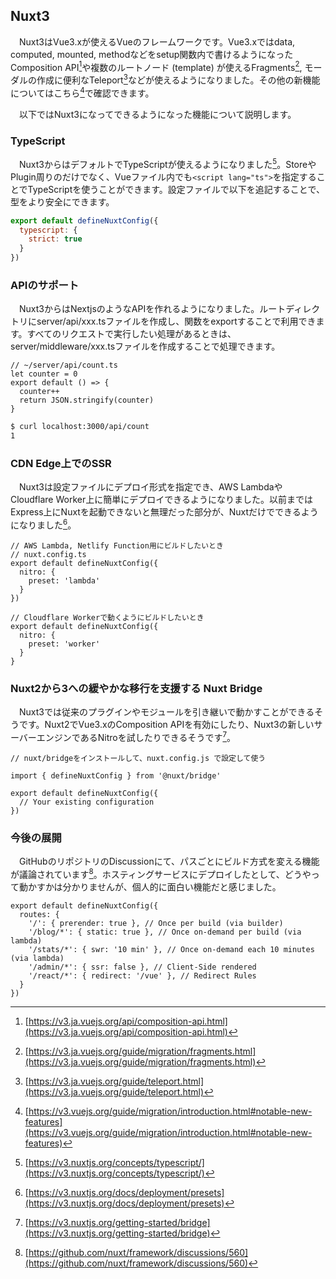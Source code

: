 ## Nuxt3
　Nuxt3はVue3.xが使えるVueのフレームワークです。Vue3.xではdata, computed, mounted,  methodなどをsetup関数内で書けるようになったComposition API[^composition_api]や複数のルートノード (template) が使えるFragments[^nuxt3_fragments], モーダルの作成に便利なTeleport[^nuxt3_teleport]などが使えるようになりました。その他の新機能についてはこちら[^nuxt3_features]で確認できます。

　以下ではNuxt3になってできるようになった機能について説明します。

### TypeScript
　Nuxt3からはデフォルトでTypeScriptが使えるようになりました[^nuxt3_ts]。StoreやPlugin周りのだけでなく、Vueファイル内でも`<script lang="ts">`を指定することでTypeScriptを使うことができます。設定ファイルで以下を追記することで、型をより安全にできます。

```javascript
export default defineNuxtConfig({
  typescript: {
    strict: true
  }
})
```

### APIのサポート
　Nuxt3からはNextjsのようなAPIを作れるようになりました。ルートディレクトリにserver/api/xxx.tsファイルを作成し、関数をexportすることで利用できます。すべてのリクエストで実行したい処理があるときは、server/middleware/xxx.tsファイルを作成することで処理できます。

```tsx
// ~/server/api/count.ts
let counter = 0
export default () => {
  counter++
  return JSON.stringify(counter)
}
```

```bash
$ curl localhost:3000/api/count
1
```

### CDN Edge上でのSSR
　Nuxt3は設定ファイルにデプロイ形式を指定でき、AWS LambdaやCloudflare Worker上に簡単にデプロイできるようになりました。以前まではExpress上にNuxtを起動できないと無理だった部分が、Nuxtだけでできるようになりました[^nuxt3_preset]。

```tsx
// AWS Lambda, Netlify Function用にビルドしたいとき
// nuxt.config.ts
export default defineNuxtConfig({
  nitro: {
    preset: 'lambda'
  }
})
```

```tsx
// Cloudflare Workerで動くようにビルドしたいとき
export default defineNuxtConfig({
  nitro: {
    preset: 'worker'
  }
}
```

### Nuxt2から3への緩やかな移行を支援する Nuxt Bridge
　Nuxt3では従来のプラグインやモジュールを引き継いで動かすことができるそうです。Nuxt2でVue3.xのComposition APIを有効にしたり、Nuxt3の新しいサーバーエンジンであるNitroを試したりできるそうです[^nuxt3_bridge]。

```tsx
// nuxt/bridgeをインストールして、nuxt.config.js で設定して使う

import { defineNuxtConfig } from '@nuxt/bridge'

export default defineNuxtConfig({
  // Your existing configuration
})
```

### 今後の展開
　GitHubのリポジトリのDiscussionにて、パスごとにビルド方式を変える機能が議論されています[^nuxt3_path_build]。ホスティングサービスにデプロイしたとして、どうやって動かすかは分かりませんが、個人的に面白い機能だと感じました。

```tsx
export default defineNuxtConfig({
  routes: {
    '/': { prerender: true }, // Once per build (via builder)
    '/blog/*': { static: true }, // Once on-demand per build (via lambda)
    '/stats/*': { swr: '10 min' }, // Once on-demand each 10 minutes (via lambda)
    '/admin/*': { ssr: false }, // Client-Side rendered
    '/react/*': { redirect: '/vue' }, // Redirect Rules
  }
})
```

[^composition_api]: [https://v3.ja.vuejs.org/api/composition-api.html](https://v3.ja.vuejs.org/api/composition-api.html)
[^nuxt3_fragments]: [https://v3.ja.vuejs.org/guide/migration/fragments.html](https://v3.ja.vuejs.org/guide/migration/fragments.html)
[^nuxt3_features]: [https://v3.vuejs.org/guide/migration/introduction.html#notable-new-features](https://v3.vuejs.org/guide/migration/introduction.html#notable-new-features)
[^nuxt3_teleport]: [https://v3.ja.vuejs.org/guide/teleport.html](https://v3.ja.vuejs.org/guide/teleport.html)
[^nuxt3_ts]: [https://v3.nuxtjs.org/concepts/typescript/](https://v3.nuxtjs.org/concepts/typescript/)
[^nuxt3_preset]: [https://v3.nuxtjs.org/docs/deployment/presets](https://v3.nuxtjs.org/docs/deployment/presets)
[^nuxt3_bridge]: [https://v3.nuxtjs.org/getting-started/bridge](https://v3.nuxtjs.org/getting-started/bridge)
[^nuxt3_path_build]: [https://github.com/nuxt/framework/discussions/560](https://github.com/nuxt/framework/discussions/560)
